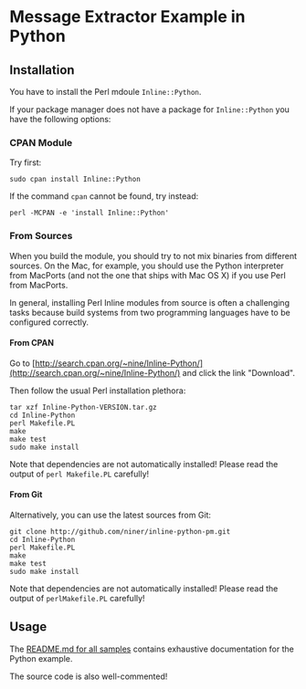 # Message Extractor Example in Python

## Installation

You have to install the Perl mdoule `Inline::Python`.

If your package manager does not have a package for `Inline::Python` you
have the following options:

### CPAN Module

Try first:

```
sudo cpan install Inline::Python
```

If the command `cpan` cannot be found, try instead:

```
perl -MCPAN -e 'install Inline::Python'
```

### From Sources

When you build the module, you should try to not mix binaries from
different sources.  On the Mac, for example, you should use the
Python interpreter from MacPorts (and not the one that ships with Mac OS X)
if you use Perl from MacPorts.

In general, installing Perl Inline modules from source is often a
challenging tasks because build systems from two programming languages
have to be configured correctly.

#### From CPAN

Go to [http://search.cpan.org/~nine/Inline-Python/](http://search.cpan.org/~nine/Inline-Python/)
and click the link "Download".

Then follow the usual Perl installation plethora:

```
tar xzf Inline-Python-VERSION.tar.gz
cd Inline-Python
perl Makefile.PL
make
make test
sudo make install
```

Note that dependencies are not automatically installed! Please read
the output of ```perl Makefile.PL``` carefully!

#### From Git

Alternatively, you can use the latest sources from Git:

```
git clone http://github.com/niner/inline-python-pm.git
cd Inline-Python
perl Makefile.PL
make
make test
sudo make install
```

Note that dependencies are not automatically installed! Please read
the output of ```perlMakefile.PL``` carefully!

## Usage

The [README.md for all samples](../README.md) contains exhaustive
documentation for the Python example.

The source code is also well-commented!
